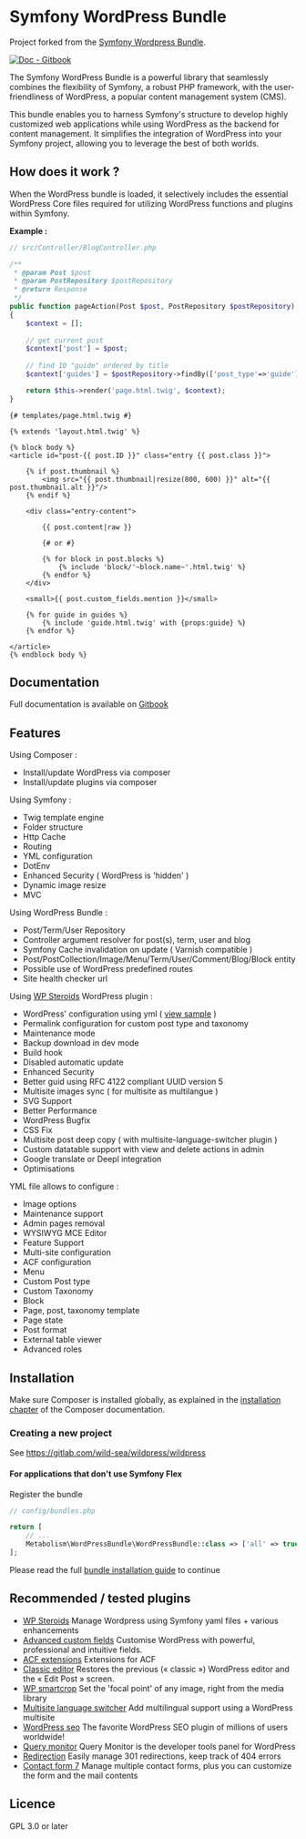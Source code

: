 # Symfony WordPress Bundle
Project forked from the [Symfony Wordpress Bundle](https://github.com/jerome-barbato/wordpress-bundle).

[![Doc - Gitbook](https://img.shields.io/badge/Doc-Gitbook-346ddb?logo=gitbook&logoColor=fff)](https://metabolism.gitbook.io/symfony-wordpress-bundle/)

The Symfony WordPress Bundle is a powerful library that seamlessly combines the flexibility of Symfony, a robust PHP framework, with the user-friendliness of WordPress, a popular content management system (CMS). 

This bundle enables you to harness Symfony's structure to develop highly customized web applications while using WordPress as the backend for content management. It simplifies the integration of WordPress into your Symfony project, allowing you to leverage the best of both worlds.

## How does it work ?

When the WordPress bundle is loaded, it selectively includes the essential WordPress Core files required for utilizing WordPress functions and plugins within Symfony.

__Example :__

```php
// src/Controller/BlogController.php

/**
 * @param Post $post
 * @param PostRepository $postRepository
 * @return Response
 */
public function pageAction(Post $post, PostRepository $postRepository)
{
    $context = [];
    
    // get current post
    $context['post'] = $post;
    
    // find 10 "guide" ordered by title
    $context['guides'] = $postRepository->findBy(['post_type'=>'guide'], ['title'=>'ASC'], 10);

    return $this->render('page.html.twig', $context);
}
```

```twig
{# templates/page.html.twig #}

{% extends 'layout.html.twig' %}

{% block body %}
<article id="post-{{ post.ID }}" class="entry {{ post.class }}">

    {% if post.thumbnail %}
        <img src="{{ post.thumbnail|resize(800, 600) }}" alt="{{ post.thumbnail.alt }}"/>
    {% endif %}

    <div class="entry-content">
        
        {{ post.content|raw }}
        
        {# or #}
        
        {% for block in post.blocks %}
            {% include 'block/'~block.name~'.html.twig' %}
        {% endfor %}
    </div>
    
    <small>{{ post.custom_fields.mention }}</small>
    
    {% for guide in guides %}
        {% include 'guide.html.twig' with {props:guide} %}
    {% endfor %}

</article>
{% endblock body %}
```

## Documentation

Full documentation is available on [Gitbook](https://metabolism.gitbook.io/symfony-wordpress-bundle/)

## Features

Using Composer :
* Install/update WordPress via composer
* Install/update plugins via composer

Using Symfony :
* Twig template engine
* Folder structure
* Http Cache
* Routing
* YML configuration
* DotEnv
* Enhanced Security ( WordPress is 'hidden' )
* Dynamic image resize
* MVC

Using WordPress Bundle :
* Post/Term/User Repository
* Controller argument resolver for post(s), term, user and blog
* Symfony Cache invalidation on update ( Varnish compatible )
* Post/PostCollection/Image/Menu/Term/User/Comment/Blog/Block entity
* Possible use of WordPress predefined routes
* Site health checker url

Using [WP Steroids](https://github.com/wearemetabolism/wp-steroids) WordPress plugin :
* WordPress' configuration using yml ( [view sample](config/wordpress.yaml) )
* Permalink configuration for custom post type and taxonomy
* Maintenance mode
* Backup download in dev mode
* Build hook
* Disabled automatic update
* Enhanced Security
* Better guid using RFC 4122 compliant UUID version 5
* Multisite images sync ( for multisite as multilangue )
* SVG Support
* Better Performance
* WordPress Bugfix
* CSS Fix
* Multisite post deep copy ( with multisite-language-switcher plugin )
* Custom datatable support with view and delete actions in admin
* Google translate or Deepl integration
* Optimisations

YML file allows to configure :
* Image options
* Maintenance support
* Admin pages removal
* WYSIWYG MCE Editor
* Feature Support
* Multi-site configuration
* ACF configuration
* Menu
* Custom Post type
* Custom Taxonomy
* Block
* Page, post, taxonomy template
* Page state
* Post format
* External table viewer
* Advanced roles

## Installation

Make sure Composer is installed globally, as explained in the
[installation chapter](https://getcomposer.org/doc/00-intro.md)
of the Composer documentation.

### Creating a new project

See https://gitlab.com/wild-sea/wildpress/wildpress

#### For applications that don't use Symfony Flex

Register the bundle

```php
// config/bundles.php

return [
    // ...
    Metabolism\WordPressBundle\WordPressBundle::class => ['all' => true],
];
```

Please read the full [bundle installation guide](https://metabolism.gitbook.io/symfony-wordpress-bundle/getting-started/wordpress) to continue

## Recommended / tested plugins

- [WP Steroids](https://github.com/jerome-barbato/wp-steroids) Manage Wordpress using Symfony yaml files + various enhancements
- [Advanced custom fields](https://wordpress.org/plugins/advanced-custom-fields) Customise WordPress with powerful, professional and intuitive fields.
- [ACF extensions](https://github.com/wearemetabolism/acf-extensions) Extensions for ACF
- [Classic editor](https://wordpress.org/plugins/classic-editor) Restores the previous (« classic ») WordPress editor and the « Edit Post » screen.
- [WP smartcrop](https://wordpress.org/plugins/wp-smartcrop) Set the 'focal point' of any image, right from the media library
- [Multisite language switcher](https://wordpress.org/plugins/multisite-language-switcher) Add multilingual support using a WordPress multisite
- [WordPress seo](https://wordpress.org/plugins/wordpress-seo) The favorite WordPress SEO plugin of millions of users worldwide!
- [Query monitor](https://wordpress.org/plugins/query-monitor) Query Monitor is the developer tools panel for WordPress
- [Redirection](https://wordpress.org/plugins/redirection) Easily manage 301 redirections, keep track of 404 errors
- [Contact form 7](https://wordpress.org/plugins/contact-form-7)  Manage multiple contact forms, plus you can customize the form and the mail contents

## Licence

GPL 3.0 or later
